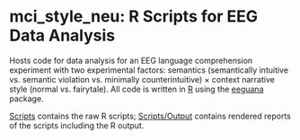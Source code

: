 # mci_style_neu: R Scripts for EEG Data Analysis

Hosts code for data analysis for an EEG language comprehension experiment with two experimental factors: semantics (semantically intuitive vs. semantic violation vs. minimally counterintuitive) × context narrative style (normal vs. fairytale). All code is written in [R](https://www.r-project.org) using the [eeguana](https://github.com/bnicenboim/eeguana) package.

[Scripts](Scripts) contains the raw R scripts; [Scripts/Output](Scripts/Output) contains rendered reports of the scripts including the R output.

